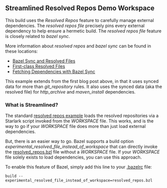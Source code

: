 ## Streamlined Resolved Repos Demo Workspace

This build uses the *Resolved Repos* feature to carefully manage external dependencies.
The *resolved repos file* precisely pins every external dependency to help ensure a hermetic build.
The *resolved repos file* feature is closely related to *bazel sync*.

More information about *resolved repos* and *bazel sync* can be found in these locations:
- [Bazel Sync and Resolved Files](https://blog.bazel.build/2018/07/09/bazel-sync-and-resolved-file.html)
- [First-class Resolved Files](https://blog.bazel.build/2018/09/28/first-class-resolved-file.html)
- [Fetching Dependencies with Bazel Sync](https://docs.bazel.build/versions/master/external.html#fetching-dependencies)

This example extends from the first blog post above, in that it uses synced data for more than *git_repository* rules.
It also uses the synced data (aka the resolved file) for *http_archive* and *maven_install* dependencies.

### What is Streamlined?

The standard [resolved repos example](../resolved-repos) loads the resolved repositories via a Starlark script
  invoked from the *WORKSPACE* file.
This works, and is the way to go if your *WORKSPACE* file does more than just load external dependencies.

But, there is an easier way to go.
Bazel supports a build option *experimental_resolved_file_instead_of_workspace* that can directly invoke the
  [resolved_repos.bzl](resolved_repos.bzl) file without a *WORKSPACE* file.
If your *WORKSPACE* file solely exists to load dependencies, you can use this approach.

To enable this feature of Bazel, simply add this line to your [.bazelrc](.bazelrc) file:

```
build --experimental_resolved_file_instead_of_workspace=resolved_repos.bzl
```
